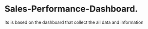 # Sales-Performance-Dashboard.
its is based on the dashboard that collect the all data and information
